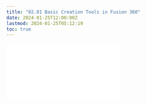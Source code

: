```yaml
---
title: "02.01 Basic Creation Tools in Fusion 360"
date: 2024-01-25T12:00:00Z
lastmod: 2024-01-25T05:12:19
toc: true
---
```


![Link to included file content](../../../../3d-modeling/fusion-360/fusion-360-basic-creation-tools.md)
